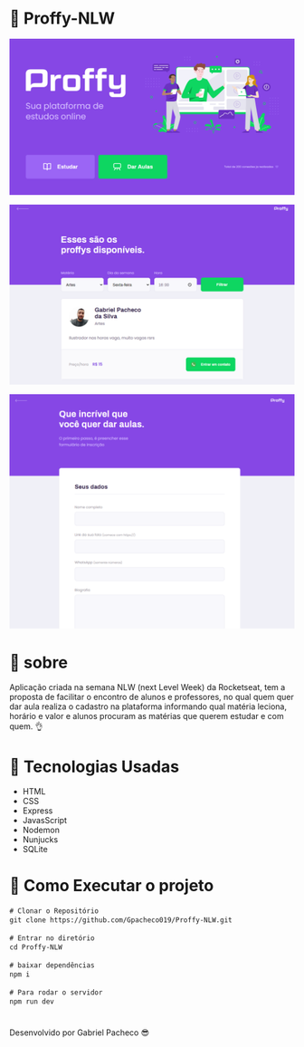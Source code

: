 # :rocket: Proffy-NLW

![tela home da plataforma proffy](https://github.com/Gpacheco019/Proffy-NLW/blob/master/home.PNG)

![tela de pesquia](https://github.com/Gpacheco019/Proffy-NLW/blob/master/pesquisa.PNG)

![tela de cadastro](https://github.com/Gpacheco019/Proffy-NLW/blob/master/Cadastro.PNG)

# :scroll: sobre
Aplicação criada na semana NLW (next Level Week) da Rocketseat, tem a proposta de facilitar o encontro de alunos e professores, no qual quem quer dar aula realiza o cadastro na plataforma informando qual matéria leciona, horário e valor e alunos procuram as matérias que querem estudar e com quem. :ok_hand:

# :mag_right: Tecnologias Usadas

- HTML
- CSS
- Express
- JavasScript
- Nodemon
- Nunjucks
- SQLite

# 🚧 Como Executar o projeto
```
# Clonar o Repositório
git clone https://github.com/Gpacheco019/Proffy-NLW.git

# Entrar no diretório
cd Proffy-NLW

# baixar dependências 
npm i

# Para rodar o servidor
npm run dev

```
#
Desenvolvido por Gabriel Pacheco :sunglasses:
